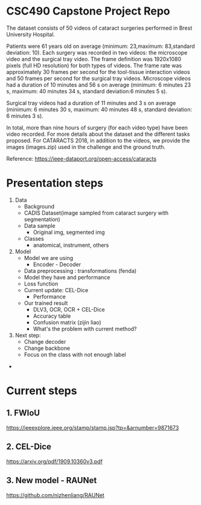 # CSC490 Capstone Project Repo

The dataset consists of 50 videos of cataract surgeries performed in Brest University Hospital. 

Patients were 61 years old on average (minimum: 23,maximum: 83,standard deviation: 10). Each surgery was recorded in two videos: the microscope video and the surgical tray video. The frame definition was 1920x1080 pixels (full HD resolution) for both types of videos. The frame rate was approximately 30 frames per second for the tool-tissue interaction videos and 50 frames per second for the surgical tray videos. Microscope videos had a duration of 10 minutes and 56 s on average (minimum: 6 minutes 23 s, maximum: 40 minutes 34 s, standard deviation:6 minutes 5 s).

Surgical tray videos had a duration of 11 minutes and 3 s on average (minimum: 6 minutes 30 s, maximum: 40 minutes 48 s, standard deviation: 6 minutes 3 s). 

In total, more than nine hours of surgery (for each video type) have been video recorded. For more details about the dataset and the different tasks proposed. For CATARACTS 2018, in addition to the videos, we provide the images (images.zip) used in the challenge and the ground truth.

Reference: https://ieee-dataport.org/open-access/cataracts



# Presentation steps

1. Data
    - Background
    - CADIS Dataset(image sampled from cataract surgery with segmentation) 
    - Data sample
      - Original img, segmented img
    - Classes
      - anatomical, instrument, others
2. Model
    - Model we are using
      - Encoder - Decoder
    - Data preprocessing : transformations (fenda)
    - Model they have and performance
    - Loss function
    - Current update: CEL-Dice
      - Performance
    - Our trained result 
      - DLV3, OCR, OCR + CEL-Dice
      - Accuracy table
      - Confusion matrix (zijin liao)
      - What's the problem with current method?
3. Next step:
   - Change decoder
   - Change backbone
   - Focus on the class with not enough label
- 
   


# Current steps


## 1. FWIoU
https://ieeexplore.ieee.org/stamp/stamp.jsp?tp=&arnumber=9871673

## 2. CEL-Dice
https://arxiv.org/pdf/1909.10360v3.pdf

## 3. New model - RAUNet
https://github.com/nizhenliang/RAUNet
